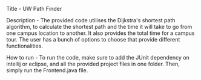 Title - UW Path Finder

Description - 
The provided code utilises the Dijkstra's shortest path algorithm, to calculate the shortest path and the time it will take to go from one campus location to another. 
It also provides the total time for a campus tour. The user has a bunch of options to choose that provide different functionalities.

How to run - 
To run the code, make sure to add the JUnit dependency on intellij or eclipse, and all the provided project files in one folder. Then, simply run the Frontend.java file.
